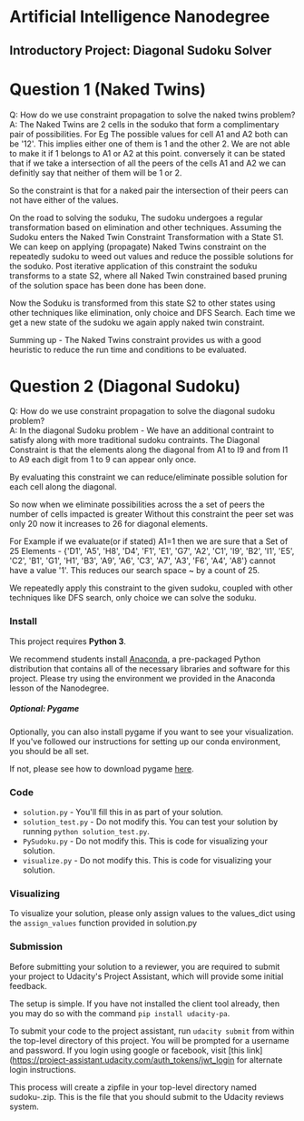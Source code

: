 # Artificial Intelligence Nanodegree
## Introductory Project: Diagonal Sudoku Solver

# Question 1 (Naked Twins)
Q: How do we use constraint propagation to solve the naked twins problem?  
A: The Naked Twins are 2 cells in the soduko that form a complimentary pair of possibilities. For Eg The possible values for cell A1 and A2 both can be '12'.
This implies either one of them is  1 and the other 2. We are not able to make it if 1 belongs to A1 or A2 at this point.
conversely it can be stated that if we take a intersection of all the peers of the cells A1 and A2 we can definitly say that neither of them will be 1 or 2.

So the constraint is that for a naked pair the intersection of their peers can not have either of the values.

On the road to solving the soduku,  The sudoku undergoes a regular transformation based on elimination and other techniques.
Assuming the Sudoku enters the Naked Twin Constraint Transformation with a State S1.
We can keep on applying (propagate) Naked Twins constraint on the repeatedly sudoku to weed out values and
reduce the possible solutions for the soduko. Post iterative application of this constraint the soduku transforms to a state S2,
where all Naked Twin constrained based pruning of the solution space has been done has been done.

Now the Soduku is transformed from this state S2 to other states using other techniques like elimination, only choice and DFS Search.
Each time we get a new state of the sudoku we again apply naked twin constraint.

Summing up - The Naked Twins constraint provides us with a good heuristic to reduce the run time and conditions to be evaluated.

# Question 2 (Diagonal Sudoku)
Q: How do we use constraint propagation to solve the diagonal sudoku problem?  
A:
In the diagonal Sudoku problem - We have an additional contraint to satisfy along with more traditional sudoku contraints.
The Diagonal Constraint is that the elements along the diagonal from A1 to I9 and from I1 to A9 each digit from 1 to 9 can appear only once.

By evaluating this constraint we can reduce/eliminate possible solution for each cell along the diagonal.

So now when we eliminate possibilities across the a set of peers the number of cells impacted is greater
Without this constraint the peer set was only 20 now it increases to 26 for diagonal elements.

For Example if we evaluate(or if stated) A1=1 then we are sure
that a Set of 25 Elements - {'D1', 'A5', 'H8', 'D4', 'F1', 'E1', 'G7', 'A2', 'C1', 'I9', 'B2', 'I1', 'E5', 'C2', 'B1', 'G1', 'H1', 'B3', 'A9', 'A6', 'C3', 'A7', 'A3', 'F6', 'A4', 'A8'}
cannot have a value '1'. This reduces our search space ~ by a count of 25.

We repeatedly apply this constraint to the given sudoku, coupled with other techniques like DFS search, only choice we can solve the soduku.


### Install

This project requires **Python 3**.

We recommend students install [Anaconda](https://www.continuum.io/downloads), a pre-packaged Python distribution that contains all of the necessary libraries and software for this project. 
Please try using the environment we provided in the Anaconda lesson of the Nanodegree.

##### Optional: Pygame

Optionally, you can also install pygame if you want to see your visualization. If you've followed our instructions for setting up our conda environment, you should be all set.

If not, please see how to download pygame [here](http://www.pygame.org/download.shtml).

### Code

* `solution.py` - You'll fill this in as part of your solution.
* `solution_test.py` - Do not modify this. You can test your solution by running `python solution_test.py`.
* `PySudoku.py` - Do not modify this. This is code for visualizing your solution.
* `visualize.py` - Do not modify this. This is code for visualizing your solution.

### Visualizing

To visualize your solution, please only assign values to the values_dict using the ```assign_values``` function provided in solution.py

### Submission
Before submitting your solution to a reviewer, you are required to submit your project to Udacity's Project Assistant, which will provide some initial feedback.  

The setup is simple.  If you have not installed the client tool already, then you may do so with the command `pip install udacity-pa`.  

To submit your code to the project assistant, run `udacity submit` from within the top-level directory of this project.  You will be prompted for a username and password.  If you login using google or facebook, visit [this link](https://project-assistant.udacity.com/auth_tokens/jwt_login for alternate login instructions.

This process will create a zipfile in your top-level directory named sudoku-<id>.zip.  This is the file that you should submit to the Udacity reviews system.

